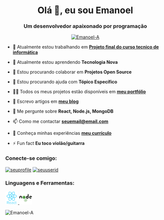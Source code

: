 
<h1 align="center">Olá 👋, eu sou Emanoel</h1>
<h3 align="center">Um desenvolvedor apaixonado por programação</h3>

<p align="center">
  <a href="#">
    <img src="https://github-profile-trophy.vercel.app/?username=Emanoel-A&theme=onedark" alt="Emanoel-A" />
  </a>
  </a>
</p>

<p align="center">
 
</p>

- 🔭 Atualmente estou trabalhando em **[Projeto final do curso tecnico de informática](link)**

- 🌱 Atualmente estou aprendendo **Tecnologia Nova**

- 👯 Estou procurando colaborar em **Projetos Open Source**

- 🤝 Estou procurando ajuda com **Tópico Específico**

- 👨‍💻 Todos os meus projetos estão disponíveis em **[meu portfólio](link)**

- 📝 Escrevo artigos em **[meu blog](link)**

- 💬 Me pergunte sobre **React, Node.js, MongoDB**

- 📫 Como me contactar **seuemail@email.com**

- 📄 Conheça minhas experiências **[meu currículo](link)**

- ⚡ Fun fact **Eu toco violão/guitarra**

<h3 align="left">Conecte-se comigo:</h3>
<p align="left">
<a href="https://linkedin.com/in/seuprofile" target="blank"><img align="center" src="https://raw.githubusercontent.com/rahuldkjain/github-profile-readme-generator/master/src/images/icons/Social/linked-in-alt.svg" alt="seuprofile" height="30" width="40" /></a>
<a href="https://stackoverflow.com/users/31403957/emanoel" target="blank"><img align="center" src="https://raw.githubusercontent.com/rahuldkjain/github-profile-readme-generator/master/src/images/icons/Social/stack-overflow.svg" alt="seuuserid" height="30" width="40" /></a>
</p>

<h3 align="left">Linguagens e Ferramentas:</h3>
<p align="left"> 
  <a href="https://reactjs.org/" target="_blank" rel="noreferrer"> 
    <img src="https://raw.githubusercontent.com/devicons/devicon/master/icons/react/react-original-wordmark.svg" alt="react" width="40" height="40"/> 
  </a> 
  <a href="https://nodejs.org" target="_blank" rel="noreferrer"> 
    <img src="https://raw.githubusercontent.com/devicons/devicon/master/icons/nodejs/nodejs-original-wordmark.svg" alt="nodejs" width="40" height="40"/> 
  </a>
  <!-- Adicione mais ícones conforme necessário -->
</p>

<p><img align="center" src="https://github-readme-streak-stats.herokuapp.com/?user=Emanoel-A&theme=dark" alt="Emanoel-A" /></p>


